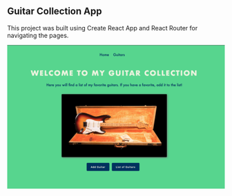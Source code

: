 ## Guitar Collection App

This project was built using Create React App and React Router for navigating the pages.

![Guitar Collection](/src/images/guitarcollection.png)

